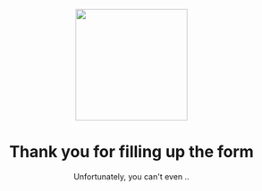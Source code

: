 <p align="center">
    <img width="200" style="border-radius=50%;" src="https://avatars.githubusercontent.com/u/97353760?v=4">
</p>

<h1 align="center">Thank you for filling up the form</h1>
<p align="center">Unfortunately, you can't even ..</p>
